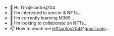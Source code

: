 - 👋 Hi, I’m @santosj204
- 👀 I’m interested in soccer & NFTs...
- 🌱 I’m currently learning M365...
- 💞️ I’m looking to collaborate on NFTs...
- 📫 How to reach me jeffsantos204@gmail.com...

<!---
santosj204/santosj204 is a ✨ special ✨ repository because its `README.md` (this file) appears on your GitHub profile.
You can click the Preview link to take a look at your changes.
--->
